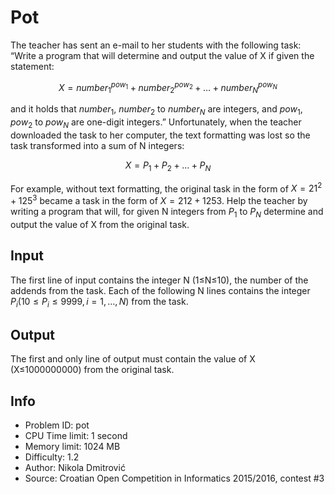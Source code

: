 # Pot

The teacher has sent an e-mail to her students with the following task: “Write a program that will determine and output the value of X if given the statement:

$$X=number^{pow_1}_{1}+number^{pow_2}_{2}+…+number^{pow_N}_{N}$$

and it holds that $number_1$, $number_2$ to $number_N$ are integers, and $pow_1$, $pow_2$ to $pow_N$ are one-digit integers.” Unfortunately, when the teacher downloaded the task to her computer, the text formatting was lost so the task transformed into a sum of N integers:

$$X=P_1+P_2+…+P_N$$

For example, without text formatting, the original task in the form of $X=21^2+125^3$ became a task in the form of $X=212+1253$. Help the teacher by writing a program that will, for given N integers from $P_1$ to $P_N$ determine and output the value of X from the original task.

## Input

The first line of input contains the integer N (1≤N≤10), the number of the addends from the task. Each of the following N lines contains the integer $P_i (10≤P_i≤9999, i=1,…,N)$ from the task.

## Output

The first and only line of output must contain the value of X (X≤1000000000) from the original task.

## Info

- Problem ID: pot
- CPU Time limit: 1 second
- Memory limit: 1024 MB
- Difficulty: 1.2
- Author: Nikola Dmitrović
- Source: Croatian Open Competition in Informatics 2015/2016, contest #3
